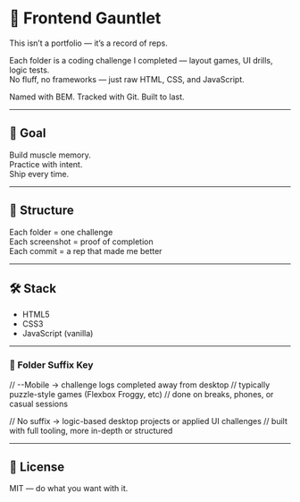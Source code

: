 # 🧠 Frontend Gauntlet

This isn’t a portfolio — it’s a record of reps.

Each folder is a coding challenge I completed — layout games, UI drills, logic tests.  
No fluff, no frameworks — just raw HTML, CSS, and JavaScript.

Named with BEM. Tracked with Git. Built to last.

---

## 🎯 Goal

Build muscle memory.  
Practice with intent.  
Ship every time.

---

## 📂 Structure

Each folder = one challenge  
Each screenshot = proof of completion  
Each commit = a rep that made me better

---

## 🛠️ Stack

- HTML5
- CSS3
- JavaScript (vanilla)

---

### 📱 Folder Suffix Key

// --Mobile → challenge logs completed away from desktop
//           typically puzzle-style games (Flexbox Froggy, etc)
//           done on breaks, phones, or casual sessions

// No suffix → logic-based desktop projects or applied UI challenges
//           built with full tooling, more in-depth or structured

---

## 📝 License

MIT — do what you want with it.
